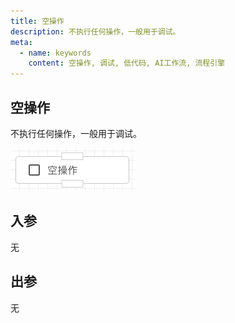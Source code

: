 ```yaml
---
title: 空操作
description: 不执行任何操作，一般用于调试。
meta:
  - name: keywords
    content: 空操作, 调试, 低代码, AI工作流, 流程引擎
---
```


## 空操作

不执行任何操作，一般用于调试。

<img src="./img/do_nothing_menu.png" alt="image-20250708183422146" style="zoom:50%;" />



## 入参

无



## 出参

无